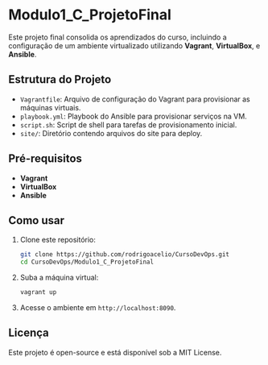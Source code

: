 # Modulo1_C_ProjetoFinal

Este projeto final consolida os aprendizados do curso, incluindo a configuração de um ambiente virtualizado utilizando **Vagrant**, **VirtualBox**, e **Ansible**.

## Estrutura do Projeto

- `Vagrantfile`: Arquivo de configuração do Vagrant para provisionar as máquinas virtuais.
- `playbook.yml`: Playbook do Ansible para provisionar serviços na VM.
- `script.sh`: Script de shell para tarefas de provisionamento inicial.
- `site/`: Diretório contendo arquivos do site para deploy.

## Pré-requisitos

- **Vagrant**
- **VirtualBox**
- **Ansible**

## Como usar

1. Clone este repositório:
   ```bash
   git clone https://github.com/rodrigoacelio/CursoDevOps.git
   cd CursoDevOps/Modulo1_C_ProjetoFinal
   ```

2. Suba a máquina virtual:
   ```bash
   vagrant up
   ```

3. Acesse o ambiente em `http://localhost:8090`.

## Licença

Este projeto é open-source e está disponível sob a MIT License.
